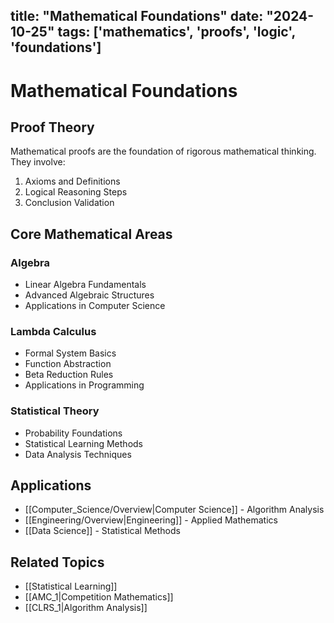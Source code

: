 title: "Mathematical Foundations"
date: "2024-10-25"
tags: ['mathematics', 'proofs', 'logic', 'foundations']
---

# Mathematical Foundations

## Proof Theory

Mathematical proofs are the foundation of rigorous mathematical thinking. They involve:

1. Axioms and Definitions
2. Logical Reasoning Steps
3. Conclusion Validation

## Core Mathematical Areas

### Algebra
- Linear Algebra Fundamentals
- Advanced Algebraic Structures
- Applications in Computer Science

### Lambda Calculus
- Formal System Basics
- Function Abstraction
- Beta Reduction Rules
- Applications in Programming

### Statistical Theory
- Probability Foundations
- Statistical Learning Methods
- Data Analysis Techniques

## Applications

- [[Computer_Science/Overview|Computer Science]] - Algorithm Analysis
- [[Engineering/Overview|Engineering]] - Applied Mathematics
- [[Data Science]] - Statistical Methods

## Related Topics
- [[Statistical Learning]]
- [[AMC_1|Competition Mathematics]]
- [[CLRS_1|Algorithm Analysis]]